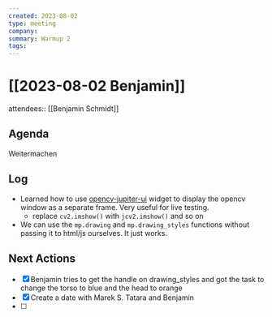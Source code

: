 ```yaml
---
created: 2023-08-02
type: meeting
company:
summary: Warmup 2
tags:
---
```


# [[2023-08-02 Benjamin]]

attendees:: [[Benjamin Schmidt]]

## Agenda

Weitermachen

## Log

- Learned how to use [opencv-jupiter-ui](https://pypi.org/project/opencv-jupyter-ui/) widget to display the opencv window as a separate frame. Very useful for live testing.
  - replace `cv2.imshow()` with `jcv2.imshow()` and so on
- We can use the `mp.drawing` and `mp.drawing_styles` functions without passing it to html/js ourselves. It just works.

## Next Actions

- [x] Benjamin tries to get the handle on drawing_styles and got the task to change the torso to blue and the head to orange
- [x] Create a date with Marek S. Tatara and Benjamin
- [ ]
